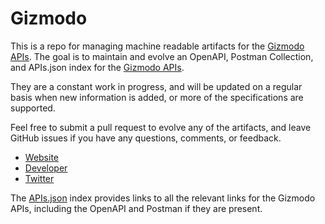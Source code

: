# GizmodoThis is a repo for managing machine readable artifacts for the [Gizmodo APIs](http://gizmodo.com). The goal is to maintain and evolve an OpenAPI, Postman Collection, and APIs.json index for the [Gizmodo APIs](http://gizmodo.com).They are a constant work in progress, and will be updated on a regular basis when new information is added, or more of the specifications are supported.Feel free to submit a pull request to evolve any of the artifacts, and leave GitHub issues if you have any questions, comments, or feedback.- [Website](http://gizmodo.com)- [Developer](http://gizmodo.com)- [Twitter](https://twitter.com/Gizmodo)The [APIs.json](https://github.com/api-evangelist/gizmodo/blob/master/apis.json) index provides links to all the relevant links for the Gizmodo APIs, including the OpenAPI and Postman if they are present.